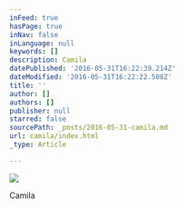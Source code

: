 ```yaml
---
inFeed: true
hasPage: true
inNav: false
inLanguage: null
keywords: []
description: Camila
datePublished: '2016-05-31T16:22:39.214Z'
dateModified: '2016-05-31T16:22:22.508Z'
title: ''
author: []
authors: []
publisher: null
starred: false
sourcePath: _posts/2016-05-31-camila.md
url: camila/index.html
_type: Article

---
```

![](https://the-grid-user-content.s3-us-west-2.amazonaws.com/8cbf16c0-7a9d-4e9d-a575-acaaceda3673.jpg)

Camila